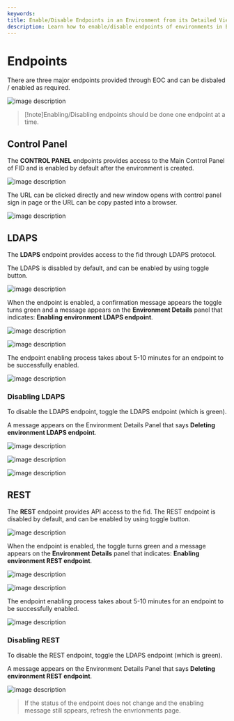 ```yaml
---
keywords:
title: Enable/Disable Endpoints in an Environment from its Detailed View
description: Learn how to enable/disable endpoints of environments in Environment Operations Center.
---
```



# Endpoints

There are three major endpoints provided through EOC and can be disbaled / enabled as required.

![image description](images/endpoints.png)

> [!note]Enabling/Disabling endpoints should be done one endpoint at a time.

## Control Panel

The **CONTROL PANEL** endpoints provides access to the Main Control Panel of FID and is enabled by default after the environment is created.

![image description](images/cp-endpoint.png)

The URL can be clicked directly and new window opens with control panel sign in page or the URL can be copy pasted into a browser.

![image description](images/cp-login-page.png)

## LDAPS

The **LDAPS** endpoint provides access to the fid through LDAPS protocol.

The LDAPS is disabled by default, and can be enabled by using toggle button.

![image description](images/ldaps.png)

When the endpoint is enabled, a confirmation message appears the toggle turns green and a message appears on the **Environment Details** panel that indicates: **Enabling environment LDAPS endpoint**.

![image description](images/enable-ldaps-confirmation-init.png)


![image description](images/enable-ldaps.png)

The endpoint enabling process takes about 5-10 minutes for an endpoint to be successfully enabled.


![image description](images/enable-ldaps-confirmation.png)


### Disabling LDAPS

To disable the LDAPS endpoint, toggle the LDAPS endpoint (which is green).

A message appears on the Environment Details Panel that says **Deleting environment LDAPS endpoint**.

![image description](images/delete-ldaps-conf.png)

![image description](images/delete-ldaps.png)

![image description](images/delete-ldaps2.png)

## REST

The **REST** endpoint provides API access to the fid.
The REST endpoint is disabled by default, and can be enabled by using toggle button.

![image description](images/rest.png)

When the endpoint is enabled, the toggle turns green and a message appears on the **Environment Details** panel that indicates: **Enabling environment REST endpoint**.

![image description](images/enable-rest-conf-init.png)

![image description](images/enable-rest.png)

The endpoint enabling process takes about 5-10 minutes for an endpoint to be successfully enabled.

![image description](images/enable-rest-confirmation.png)

### Disabling REST

To disable the REST endpoint, toggle the LDAPS endpoint (which is green).

A message appears on the Environment Details Panel that says **Deleting environment REST endpoint**.

![image description](images/delete-rest.png)

> If the status of the endpoint does not change and the enabling message still sppears, refresh the envrionments page.
